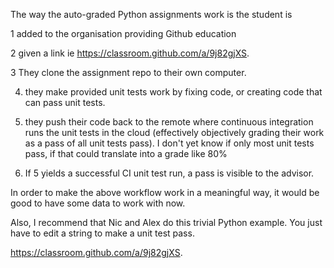 The way the auto-graded Python assignments work is the student is

1 added to the organisation providing Github education

2 given a link ie https://classroom.github.com/a/9j82gjXS.

3 They clone the assignment repo to their own computer.

4. they make provided unit tests work by fixing code, or creating code that can pass unit tests.

5. they push their code back to the remote where continuous integration runs the unit tests in the cloud (effectively objectively grading their work as a pass of all unit tests pass). I don't yet know if only most unit tests pass, if that could translate into a grade like 80%

6. If 5 yields a successful CI unit test run, a pass is visible to the advisor.



In order to make the above workflow work in a meaningful way, it would be good to have some data to work with now.

Also, I recommend that Nic and Alex do this trivial Python example. You just have to edit a string to make a unit test pass.

https://classroom.github.com/a/9j82gjXS.
